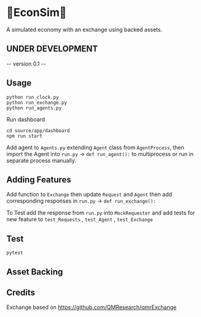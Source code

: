 # 🚀EconSim🚀
A simulated economy with an exchange using backed assets.

## UNDER DEVELOPMENT
-- version 0.1 -- 

## Usage

```
python run_clock.py
python run_exchange.py
python run_agents.py

```

Run dashboard
```
cd source/app/dashboard
npm run start
```

Add agent to `Agents.py` extending `Agent` class from `AgentProcess`, then import the Agent into `run.py` -> `def run_agent():` to multiprocess or run in separate process manually.

## Adding Features

Add function to `Exchange` then update `Request` and `Agent` then add corresponding responses in `run.py` -> `def run_exchange():`

To Test add the response from `run.py` into `MockRequester` and add tests for new feature to `test_Requests` , `test_Agent` , `test_Exchange`

## Test
```
pytest
```


## Asset Backing

## Credits
Exchange based on https://github.com/QMResearch/qmrExchange 